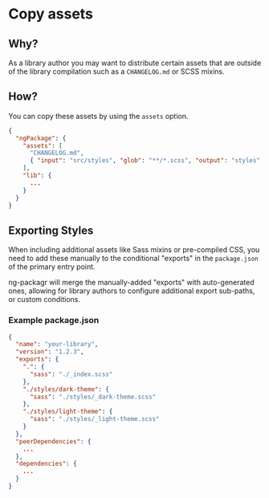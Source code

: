 # Copy assets

## Why?

As a library author you may want to distribute certain assets that are outside of the library compilation such as a `CHANGELOG.md` or SCSS mixins.

## How?

You can copy these assets by using the `assets` option.

```json
{
  "ngPackage": {
    "assets": [
      "CHANGELOG.md",
      { "input": "src/styles", "glob": "**/*.scss", "output": "styles" }
    ],
    "lib": {
      ...
    }
  }
}
```

## Exporting Styles
When including additional assets like Sass mixins or pre-compiled CSS, you need to add these manually to the conditional "exports" in the `package.json` of the primary entry point.

ng-packagr will merge the manually-added "exports" with auto-generated ones, allowing for library authors to configure additional export sub-paths, or custom conditions.

### Example package.json
```json
{
  "name": "your-library",
  "version": "1.2.3",
  "exports": {
    ".": {
      "sass": "./_index.scss"
    },
    "./styles/dark-theme": {
      "sass": "./styles/_dark-theme.scss"
    },
    "./styles/light-theme": {
      "sass": "./styles/_light-theme.scss"
    }
  },
  "peerDependencies": {
    ...
  },
  "dependencies": {
    ...
  }
}
```
